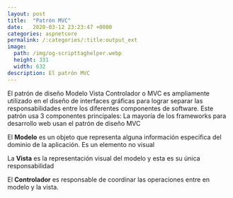 ```yaml
---
layout: post
title:  "Patrón MVC"
date:   2020-03-12 23:23:47 +0000
categories: aspnetcore
permalink: /:categories/:title:output_ext
image:
  path: /img/og-scripttaghelper.webp
  height: 331
  width: 632
description: El patrón MVC
---
```


El patrón de diseño Modelo Vista Controlador o MVC es ampliamente utilizado en el diseño de interfaces gráficas para lograr separar las responsabilidades entre los diferentes componentes de software. Este patrón usa 3 componentes principales:
La mayoría de los frameworks para desarrollo web usan el patrón de diseño MVC

El **Modelo** es un objeto que representa alguna información especifica del dominio de la aplicación. Es un elemento no visual

La **Vista** es la representación visual del modelo y esta es su única responsabilidad 

El **Controlador** es responsable de coordinar las operaciones entre en modelo y la vista.

